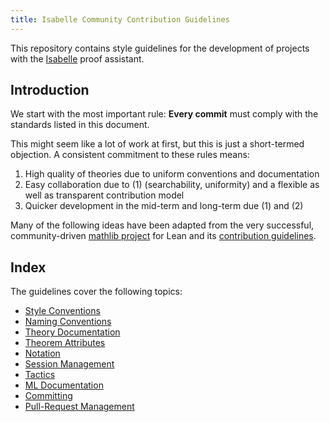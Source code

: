 ```yaml
---
title: Isabelle Community Contribution Guidelines
---
```


This repository contains style guidelines for the development of projects with the [Isabelle](https://isabelle.in.tum.de) proof assistant.

## Introduction
We start with the most important rule: **Every commit** must comply with the standards listed in this document.

This might seem like a lot of work at first, but this is just a short-termed objection. A consistent commitment to these rules means:
1. High quality of theories due to uniform conventions and documentation
2. Easy collaboration due to (1) (searchability, uniformity) and a flexible as well as transparent contribution model
3. Quicker development in the mid-term and long-term due (1) and (2)

Many of the following ideas have been adapted from the very successful, community-driven [mathlib project](https://github.com/leanprover-community/mathlib/) for Lean
and its [contribution guidelines](https://github.com/leanprover-community/mathlib//blob/master/docs/contribute/).

## Index
The guidelines cover the following topics:
- [Style Conventions](style.md)
- [Naming Conventions](naming.md)
- [Theory Documentation](theory_documentation.md)
- [Theorem Attributes](rule_attributes.md)
- [Notation](notation.md)
- [Session Management](sessions.md)
- [Tactics](tactics.md)
- [ML Documentation](ml_documentation.md)
- [Committing](commits.md)
- [Pull-Request Management](pull_requests.md)